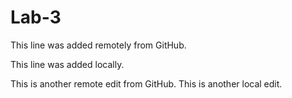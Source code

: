 # Lab-3

This line was added remotely from GitHub.

This line was added locally.



This is another remote edit from GitHub.
This is another local edit.



